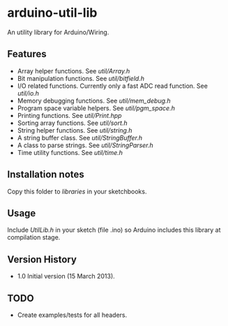 # arduino-util-lib

An utility library for Arduino/Wiring.

## Features
- Array helper functions. See *util/Array.h*
- Bit manipulation functions. See *util/bitfield.h*
- I/O related functions. Currently only a fast ADC read function. See *util/io.h*
- Memory debugging functions. See *util/mem_debug.h*
- Program space variable helpers. See *util/pgm_space.h*
- Printing functions. See *util/Print.hpp*
- Sorting array functions. See *util/sort.h*
- String helper functions. See *util/string.h*
- A string buffer class. See *util/StringBuffer.h*
- A class to parse strings. See *util/StringParser.h*
- Time utility functions. See *util/time.h*

## Installation notes
Copy this folder to *libraries* in your sketchbooks.

## Usage
Include *UtilLib.h* in your sketch (file .ino) so Arduino includes this library at compilation stage.

## Version History
- 1.0 Initial version (15 March 2013).

## TODO
- Create examples/tests for all headers.

